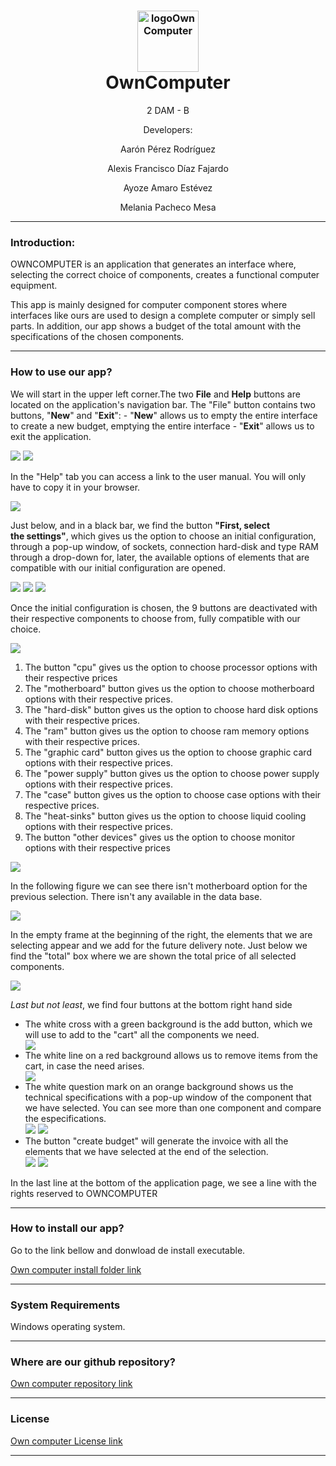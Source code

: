 <h1 style="text-align: center;"><img src="https://images.vexels.com/media/users/3/153156/isolated/preview/9ce84f06c10bdd87608f48fc2e599661-icono-de-computadora-de-juegos-by-vexels.png" alt="logoOwnComputer" width="98" height="98" style="font-size: 16px; display: block; margin-left: auto; margin-right: auto;" />OwnComputer</h1>
<p style="text-align: center;">2 DAM - B</p>
<p style="text-align: center;">Developers:</p>
<p style="text-align: center;">Aar&oacute;n P&eacute;rez Rodr&iacute;guez</p>
<p style="text-align: center;">Alexis Francisco D&iacute;az Fajardo</p>
<p style="text-align: center;">Ayoze Amaro Est&eacute;vez</p>
<p style="text-align: center;">Melania Pacheco Mesa</p>
<hr />
<h3 style="text-align: left;">Introduction:</h3>
<p>OWNCOMPUTER is an application that generates an interface where, selecting the correct choice of components, creates a functional computer equipment.</p>
<p>This app is mainly designed for computer component stores where interfaces like ours are used to design a complete computer or simply sell parts. In addition, our app shows a budget of the total amount with the specifications of the chosen components.</p>
<p></p>
<hr />
<h3>How to use our app?</h3>
<p>We will start in the upper left corner.The two <strong>File</strong> and <strong>Help</strong> buttons are located on the application's navigation bar.&nbsp;The "File" button contains two buttons, "<strong>New</strong>" and "<strong>Exit</strong>": - "<strong>New</strong>" allows us to empty the entire interface to create a new budget, emptying the entire interface - "<strong>Exit</strong>" allows us to exit the application.</p>
<p></p>
<img src=https://github.com/dam-dad/OwnComputerTPV/blob/main/src/main/resources/docImages/1.jpg>
<img src=https://github.com/dam-dad/OwnComputerTPV/blob/main/src/main/resources/docImages/2.JPG>
<p>In the "Help" tab you can access a link to the user manual. You will only have to copy it in your browser.</p>
<img src=https://github.com/dam-dad/OwnComputerTPV/blob/main/src/main/resources/docImages/16.JPG>
<p>Just below, and in a black bar, we find the button&nbsp;<strong>"First, select the&nbsp;settings"</strong>, which gives us the option to choose an initial configuration, through a pop-up window, of sockets, connection hard-disk and type RAM through a drop-down for, later, the available options of elements that are compatible with our initial configuration are opened.</p>
<p></p>
<img src=https://github.com/dam-dad/OwnComputerTPV/blob/main/src/main/resources/docImages/3.jpg>
<img src=https://github.com/dam-dad/OwnComputerTPV/blob/main/src/main/resources/docImages/4.JPG>
<img src=https://github.com/dam-dad/OwnComputerTPV/blob/main/src/main/resources/docImages/5.JPG>
<p>Once the initial configuration is chosen, the 9 buttons are deactivated with their respective components to choose from, fully compatible with our choice.</p>
<p></p>
<img src=https://github.com/dam-dad/OwnComputerTPV/blob/main/src/main/resources/docImages/6.JPG>
<ol>
<li>The button "cpu" gives us the option to choose processor options with their respective prices</li>
<li>The "motherboard" button gives us the option to choose motherboard options with their respective prices.</li>
<li>The "hard-disk" button gives us the option to choose hard disk options with their respective prices.</li>
<li>The "ram" button gives us the option to choose ram memory options with their respective prices.</li>
<li>The "graphic card" button gives us the option to choose graphic card options with their respective prices.</li>
<li>The "power supply" button gives us the option to choose power supply options with their respective prices.</li>
<li>The "case" button gives us the option to choose case options with their respective prices.</li>
<li>The "heat-sinks" button gives us the option to choose liquid cooling options with their respective prices.</li>
<li>The button "other devices" gives us the option to choose monitor options with their respective prices</li>
</ol>
<img src=https://github.com/dam-dad/OwnComputerTPV/blob/main/src/main/resources/docImages/7.jpg>
<p style="text-align: left;">In the following figure we can see there isn't motherboard option for the previous selection. There isn't any available in the data base.</p>
<img src=https://github.com/dam-dad/OwnComputerTPV/blob/main/src/main/resources/docImages/8.jpg>
<p>In the empty frame at the beginning of the right, the elements that we are selecting appear and we add for the future delivery note. Just below we find the "total" box where we are shown the total price of all selected components.</p>
<img src=https://github.com/dam-dad/OwnComputerTPV/blob/main/src/main/resources/docImages/9.jpg>
<p><em>Last but not least</em>, we find four buttons at the bottom right hand side</p>
<ul>
<li>The white cross with a green background is the add button, which we will use to add to the "cart" all the components we need.</li>
<img src=https://github.com/dam-dad/OwnComputerTPV/blob/main/src/main/resources/docImages/10.jpg>
<li>The white line on a red background allows us to remove items from the cart, in case the need arises.</li>
<img src=https://github.com/dam-dad/OwnComputerTPV/blob/main/src/main/resources/docImages/11.jpg> 
<li>The white question mark on an orange background shows us the technical specifications with a pop-up window of the component that we have selected. You can see more than one component and compare the especifications.</li>
<img src=https://github.com/dam-dad/OwnComputerTPV/blob/main/src/main/resources/docImages/12.jpg>  
<img src=https://github.com/dam-dad/OwnComputerTPV/blob/main/src/main/resources/docImages/13.JPG>   
<li>The button "create budget" will generate the invoice with all the elements that we have selected at the end of the selection.</li>
<img src=https://github.com/dam-dad/OwnComputerTPV/blob/main/src/main/resources/docImages/14.jpg>   
<img src=https://github.com/dam-dad/OwnComputerTPV/blob/main/src/main/resources/docImages/15.jpg> 
</ul>
<p>In the last line at the bottom of the application page, we see a line with the rights reserved to OWNCOMPUTER</p>
<hr />
<h3>How to install our app?</h3>
<p>Go to the link bellow and donwload de install executable.</p>
<p><a href="">Own computer install folder link</a></p>
<hr />
<h3>System Requirements</h3>
<p>Windows operating system.</p>
<hr />
<h3>Where are our github repository?</h3>
<p><a href="https://github.com/dam-dad/OwnComputerTPV">Own computer repository link</a></p>
<hr />
<h3>License</h3>
<p><a href="https://github.com/dam-dad/OwnComputerTPV/blob/main/LICENSE">Own computer License link</a></p>
<hr />
<p></p>
